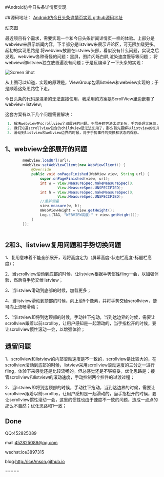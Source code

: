 #Android仿今日头条详情页实现

##源码地址：
 [Android仿今日头条详情页实现 github源码地址](https://github.com/iceAnson/NewsDetail) 
 
 [动态图](https://www.diycode.cc/topics/589)

最近项目有个需求，需要实现一个和今日头条新闻详情页一样的体验。上部分是webview来展示新闻内容，下半部分是listview来展示评论区，可无限加载更多。
起初的实现思路是 将webview放置在listview头部，看似没有什么问题，实现之后发现，webview各种奇怪的问题：黑屏，图片闪烁白屏,渲染速度慢等等问题；
将webview和listview独立放置遍没有问题；于是反编译了一下头条的实现：

![Screen Shot](http://okttsxi3s.bkt.clouddn.com/toutiao1.png)

从上图可以知道，实现的原理是，ViewGroup包着listview和webview实现的；于是顺着这条思路往下走。

今日头条的代码是混淆的无法直接使用，我采用的方案是ScrollView里边嵌套了webview+listview;

这套方案有以下几个问题需要解决：

```java
 1. 解决webview在scrollview全部展开的问题。不展开的方法太过复杂，手势处理太麻烦，这里采用展开的形式
 2. 我们知道scrollview包含的childview是无法复用了，那么首先要解决listview的复用问题；
 3. 滑动到listview和webview边界的时候，对于手势事件的交换和状态的保存。

``` 

## 1、webview全部展开的问题

```java
		mWebView.loadUrl(url);
        mWebView.setWebViewClient(new WebViewClient() {
            @Override
            public void onPageFinished(WebView view, String url) {
                super.onPageFinished(view, url);
                int w = View.MeasureSpec.makeMeasureSpec(0,
                        View.MeasureSpec.UNSPECIFIED);
                int h = View.MeasureSpec.makeMeasureSpec(0,
                        View.MeasureSpec.UNSPECIFIED);
                //重新测量
                view.measure(w, h);
                mWebViewHeight = view.getHeight();
                Log.i(TAG, "WEBVIEW高度:" + view.getHeight());
            }
        });
        
```

## 2和3、listview复用问题和手势切换问题

1、复用意味着不能全部展开，现将高度定为（屏幕高度-状态栏高度-标题栏高度）；

2、当scrollview滚动到底部的时候，让listview根据手势惯性fling一会，以加强体验，然后将手势交给listview；

3、当listview滑动到底部的时候，加载更多；

4、当listview滑动到顶部的时候，向上滚5个像素，并将手势交给scrollview，便可向上流畅滑动；

5、当listview即将到达顶部的时候，手动往下拖动，当到达边界的时候，需要让scrollview跟着以前scrollby，让用户感知是一起滑动的，当手指松开的时候，要让scrollview惯性滚动一会，以增强体验；

## 遗留问题
1、scrollview和listview的内部滚动速度是不一致的，scrollview是比较大的，在scrollview滚动到底部的时候，listview采用scrollview滚动速度的三分之一进行fling，体验下来感觉还是比较流畅的。但总感觉还是不够稳妥，优化思路是：接管scrollview和listview的滚动速度，手动控制两个控件的过渡过程；

2、当listview即将到达顶部的时候，手动往下拖动，当到达边界的时候，需要让scrollview跟着以前scrollby，让用户感知是一起滑动的，当手指松开的时候，要让scrollview惯性滚动一会，这里的惯性也由于速度不一致的问题，造成一点点的那么不自然；优化思路和1一致；


Done
----------
QQ:452825089

mail:452825089@qq.com

wechat:ice3897315

blog:http://iceAnson.github.io

=====




